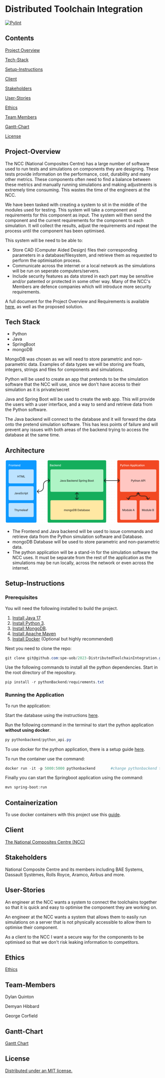 # Distributed Toolchain Integration

[![Pylint](https://github.com/spe-uob/2023-DistributedToolchainIntegration/actions/workflows/pylint.yml/badge.svg?branch=dev)](https://github.com/spe-uob/2023-DistributedToolchainIntegration/actions/workflows/pylint.yml)

## Contents
[Project Overview](#Project-Overview)

[Tech-Stack](#Tech-stack)

[Setup-Instructions](#Setup-instructions)

[Client](#Client)

[Stakeholders](#Stakeholders)

[User-Stories](#User-Stories)

[Ethics](#Ethics)

[Team Members](#Team-Members)

[Gantt-Chart](#Gantt-Chart)

[License](#License)


## Project-Overview

The NCC (National Composites Centre) has a large number of software used to run tests and simulations on components they are designing. These tests provide information on the performance, cost, durability and many other metrics. These components often need to find a balance between these metrics and manually running simulations and making adjustments is extremely time consuming. This wastes the time of the engineers at the NCC.

We have been tasked with creating a system to sit in the middle of the modules used for testing. This system will take a component and requirements for this component as input. The system will then send the component and the current requirements for the component to each simulation. It will collect the results, adjust the requirements and repeat the process until the component has been optimised.

This system will be need to be able to: 
* Store CAD (Computer Aided Design) files their corresponding parameters in a database/filesystem, and retrieve them as requested to perform the optimisation process.
* Communicate across the internet or a local network as the simulations will be run on seperate computers/servers.
* Include security features as data stored in each part may be sensitive and/or patented or protected in some other way. Many of the NCC's Members are defence companies which will introduce more security requirements.

A full document for the Project Overview and Requirements is available [here](./documentation/ProjectOverviewAndRequirements.md), as well as the proposed solution.

## Tech Stack
* Python
* Java
* SpringBoot
* mongoDB

MongoDB was chosen as we will need to store parametric and non-parametric data. Examples of data types we will be storing are floats, integers, strings and files for components and simulations.

Python will be used to create an app that pretends to be the simulation software that the NCC will use, since we don't have access to their simulation as it is private/secret

Java and Spring Boot will be used to create the web app. This will provide the users with a user interface, and a way to send and retrieve data from the Python software.

The Java backend will connect to the database and it will forward the data onto the pretend simulation software. This has less points of failure and will prevent any issues with both areas of the backend trying to access the database at the same time.


## Architecture

![Architecture Diagram](/assets/archietectureDiagram.PNG  "Architecture Diagram")

* The Frontend and Java backend will be used to issue commands and retrieve data from the Python simulation software and Database.
* mongoDB Database will be used to store parametric and non-parametric data.
* The python application will be a stand-in for the simulation software the NCC uses. It must be separate from the rest of the application as the simulations may be run locally, across the network or even across the internet.

## Setup-Instructions

### Prerequisites
You will need the following installed to build the project. 
1. [Install Java 17](https://www.oracle.com/uk/java/technologies/downloads/#java17).
2. [Install Python 3](https://www.python.org/downloads/).
3. [Install MongoDB](./documentation/MongoDBinstructions.md).
4. [Install Apache Maven](https://maven.apache.org/download.cgi)
5. [Install Docker](https://docs.docker.com/engine/install/) (Optional but highly recommended)

Next you need to clone the repo:
```powershell
git clone git@github.com:spe-uob/2023-DistributedToolchainIntegration.git
```
Use the following commands to install all the python dependencies. Start in the root directory of the repository.
```powershell
pip install -r pythonBackend/requirements.txt
```
### Running the Application
To run the application:

Start the database using the instructions [here](./documentation/MongoDBinstructions.md).

Run the following command in the terminal to start the python application **without using docker**. 
```powershell
py pythonbackend/python_api.py
```
To use docker for the python application, there is a setup guide [here](./documentation/Containerization.md).

To run the container use the command:
```powershell
docker run -it -p 5000:5000 pythonbackend		#change pythonbackend to the container name you chose
```
Finally you can start the Springboot application using the command:
```powershell
mvn spring-boot:run
```


## Containerization
To use docker containers with this project use this [guide](./documentation/Containerization.md).

## Client
[The National Composites Centre (NCC)](https://www.nccuk.com/) 

## Stakeholders
National Composite Centre and its members including BAE Systems, Dassault Systèmes, Rolls Royce, Aramco, Airbus and more.

## User-Stories
An engineer at the NCC wants a system to connect the toolchains together so that it is quick and easy to optimise the component they are working on.

An engineer at the NCC wants a system that allows them to easily run simulations on a server that is not physically accessible to allow them to optimise their component.

As a client to the NCC I want a secure way for the components to be optimised so that we don't risk leaking information to competitors.  

## Ethics

[Ethics](./documentation/ETHICS.md)

## Team-Members 
Dylan Quinton  

Demyan Hibbard  

George Corfield

## Gantt-Chart
[Gantt Chart](https://github.com/orgs/spe-uob/projects/119/views/2)

## License
[Distributed under an MIT license.](./documentation/LICENSE)

